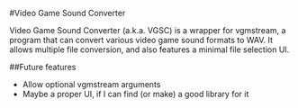 #Video Game Sound Converter

Video Game Sound Converter (a.k.a. VGSC) is a wrapper for vgmstream, a program that can convert various video game sound formats to WAV. It allows multiple file conversion, and also features a minimal file selection UI.

##Future features

* Allow optional vgmstream arguments
* Maybe a proper UI, if I can find (or make) a good library for it